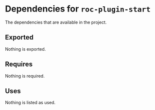 # Dependencies for `roc-plugin-start`

The dependencies that are available in the project.

## Exported
Nothing is exported.

## Requires
Nothing is required.

## Uses
Nothing is listed as used.
